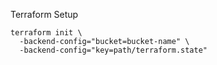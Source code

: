 Terraform Setup

```
terraform init \
  -backend-config="bucket=bucket-name" \
  -backend-config="key=path/terraform.state"
